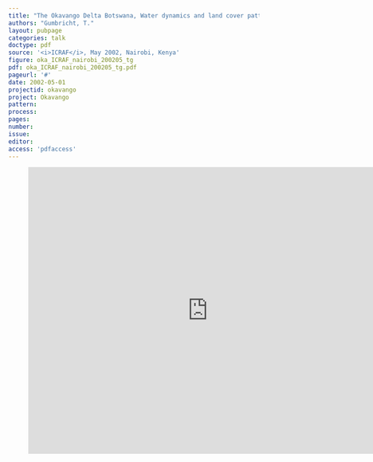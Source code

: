 ```yaml
---
title: "The Okavango Delta Botswana, Water dynamics and land cover patterns"
authors: "Gumbricht, T."
layout: pubpage
categories: talk
doctype: pdf
source: '<i>ICRAF</i>, May 2002, Nairobi, Kenya'
figure: oka_ICRAF_nairobi_200205_tg
pdf: oka_ICRAF_nairobi_200205_tg.pdf
pageurl: '#'
date: 2002-05-01
projectid: okavango
project: Okavango
pattern:
process:
pages:
number:
issue:
editor:
access: 'pdfaccess'
---
```

<figure>
<iframe src="http://docs.google.com/gview?url={{ site.commonurl }}/pdf/{{ page.pdf }}&embedded=true"
style="width:720px; height:576px;" frameborder="0"></iframe>
</figure>
